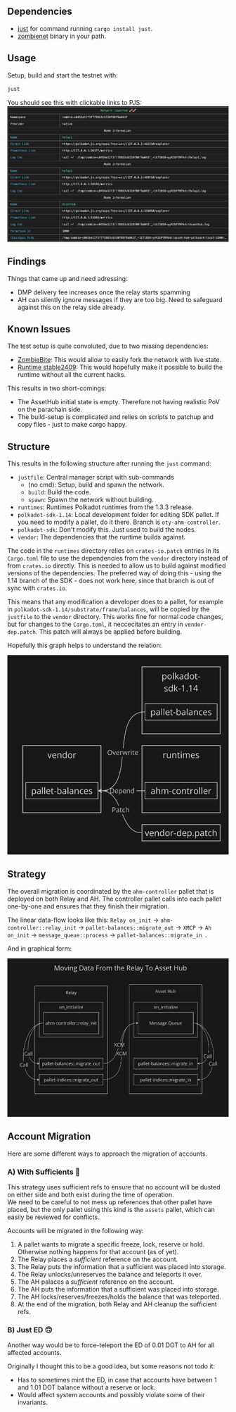 ## Dependencies

- [just](https://github.com/casey/just) for command running `cargo install just`.
- [zombienet](https://github.com/paritytech/zombienet/releases/) binary in your path.

## Usage

Setup, build and start the testnet with:

```sh
just
```

You should see this with clickable links to PJS:
![img](./.assets/spawned.png)

## Findings

Things that came up and need adressing:
- DMP delivery fee increases once the relay starts spamming
- AH can silently ignore messages if they are too big. Need to safeguard against this on the relay side already.

## Known Issues

The test setup is quite convoluted, due to two missing dependencies:
- [ZombieBite](https://github.com/pepoviola/zombie-bite): This would allow to easily fork the network with live state.
- [Runtime stable2409](https://github.com/polkadot-fellows/runtimes/pull/490): This would hopefully make it possible to build the runtime without all the current hacks.

This results in two short-comings:
- The AssetHub initial state is empty. Therefore not having realistic PoV on the parachain side.
- The build-setup is complicated and relies on scripts to patchup and copy files - just to make cargo happy.

## Structure

This results in the following structure after running the `just` command:
- `justfile`: Central manager script with sub-commands
	- (no cmd): Setup, build and spawn the network.
	- `build`: Build the code.
	- `spawn`: Spawn the network without building.
- `runtimes`: Runtimes Polkadot runtimes from the 1.3.3 release.
- `polkadot-sdk-1.14`: Local development folder for editing SDK pallet. If you need to modify a pallet, do it there. Branch is `oty-ahm-controller`.
- `polkadot-sdk`: Don't modify this. Just used to build the nodes.
- `vendor`: The dependencies that the runtime builds against.

The code in the `runtimes` directory relies on `crates-io.patch` entries in its `Cargo.toml` file to use the dependencies from the `vendor` directory instead of from `crates.io` directly. This is needed to allow us to build against modified versions of the dependencies. The preferred way of doing this - using the 1.14 branch of the SDK - does not work here, since that branch is out of sync with `crates.io`.

This means that any modification a developer does to a pallet, for example in `polkadot-sdk-1.14/substrate/frame/balances`, will be copied by the `justfile` to the `vendor` directory. This works fine for normal code changes, but for changes to the `Cargo.toml`, it neccecitates an entry in `vendor-dep.patch`. This patch will always be applied before building.

Hopefully this graph helps to understand the relation:

![setup](.assets/setup.png)

## Strategy

The overall migration is coordinated by the `ahm-controller` pallet that is deployed on both Relay and AH. The controller pallet calls into each pallet one-by-one and ensures that they finish their migration.

The linear data-flow looks like this:
`Relay on_init` -> `ahm-controller::relay_init` -> `pallet-balances::migrate_out` -> `XMCP` -> `Ah on_init` -> `message_queue::process` -> `pallet-balances::migrate_in `.

And in graphical form:

![data-flow](.assets/data-flow.png)

## Account Migration

Here are some different ways to approach the migration of accounts.

### A) With Sufficients 🙂

This strategy uses sufficient refs to ensure that no account will be dusted on either side and both exist during the time of operation.  
We need to be careful to not mess up references that other pallet have placed, but the only pallet using this kind is the `assets` pallet, which can easily be reviewed for conflicts.

Accounts will be migrated in the following way:
1. A pallet wants to migrate a specific freeze, lock, reserve or hold. Otherwise nothing happens for that account (as of yet).
2. The Relay places a *sufficient* reference on the account.
3. The Relay puts the information that a sufficient was placed into storage.
4. The Relay unlocks/unreserves the balance and teleports it over.
5. The AH palaces a *sufficient* reference on the account.
6. The AH puts the information that a sufficient was placed into storage.
7. The AH locks/reserves/freezes/holds the balance that was teleported.
8. At the end of the migration, both Relay and AH cleanup the sufficient refs.

### B) Just ED 🙃

Another way would be to force-teleport the ED of 0.01 DOT to AH for all affected accounts.

Originally I thought this to be a good idea, but some reasons not todo it:
- Has to sometimes mint the ED, in case that accounts have between 1 and 1.01 DOT balance without a reserve or lock.
- Would affect system accounts and possibly violate some of their invariants.
